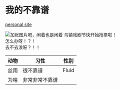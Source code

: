 # 我的不靠谱

[personal site](http://liusiyu.strikingly.com)

![加张图片吧，闲着也是闲着](http://www.wuzhenfestival.com/Uploads/attached/image/20190802/20190802144845_84742.jpg)
乌镇戏剧节快开始抢票啦！  
怎么办呀！？！  
去不去浪呀？！！  



| 动物      | 习性 |   性别 |
| -------- | --------|---------|
| 丝雨      | 很不靠谱     |    Fluid |
| 为啥   | 非常非常不靠谱      |    |

